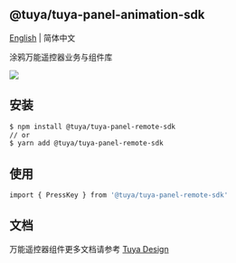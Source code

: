 ## @tuya/tuya-panel-animation-sdk

[English](./README.md) | 简体中文

涂鸦万能遥控器业务与组件库

[![](https://img.shields.io/npm/v/@tuya/tuya-panel-remote-sdk/latest.svg)](https://www.npmjs.com/package/@tuya/tuya-panel-remote-sdk)

## 安装

```sh
$ npm install @tuya/tuya-panel-remote-sdk
// or
$ yarn add @tuya/tuya-panel-remote-sdk
```

## 使用

```sh
import { PressKey } from '@tuya/tuya-panel-remote-sdk'
```

## 文档

万能遥控器组件更多文档请参考 [Tuya Design](https://panel-docs.tuyacn.com/tuya-panel-remote-sdk)
